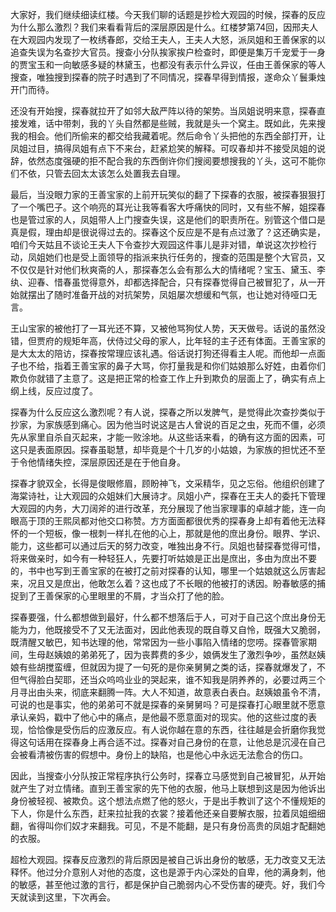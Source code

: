 
大家好，我们继续细读红楼。今天我们聊的话题是抄检大观园的时候，探春的反应为什么那么激烈？我们来看看背后的深层原因是什么。红楼梦第74回，因邢夫人在大观园内发现了一枚绣春郎，交给王夫人，王夫人大怒，派凤姐和王善保家的以追查失误为名查抄大官员。搜查小分队挨家挨户检查时，即便是集万千宠爱于一身的贾宝玉和一向敏感多疑的林黛玉，也都没有表示什么异议，任由王善保家的等人搜查，唯独搜到探春的院子时遇到了不同情况，探春早得到情报，遂命众丫鬟秉烛开门而待。

还没有开始搜，探春就拉开了如邻大敌严阵以待的架势。当凤姐说明来意，探春直接发难，话中带刺，我的丫头自然都是些贼，我就是头一个窝主。既如此，先来搜我的相会。他们所偷来的都交给我藏着呢。然后命令丫头把他的东西全部打开，让凤姐过目，搞得凤姐有点下不来台，赶紧尬笑的解释。可叹春却并不接受凤姐的说辞，依然态度强硬的拒不配合我的东西倒许你们搜阅要想搜我的丫头，这可不能你们不依，只管去回太太该怎么处置我去自理。

最后，当没眼力家的王善宝家的上前开玩笑似的翻了下探春的衣服，被探春狠狠打了一个嘴巴子。这个响亮的耳光让我等看客大呼痛快的同时，又有些不解，姐探春也是管过家的人，凤姐带人上门搜查失误，这是他们的职责所在。别管这个借口是真是假，理由却是很说得过去的。探春这个反应是不是有点过激了？这还确实是，咱们今天姑且不谈论王夫人下令查抄大观园这件事儿是非对错，单说这次抄检行动，凤姐她们也是受上面领导的指派来执行任务的，搜查的范围是整个大官员，又不仅仅是针对他们秋爽斋的人，那探春怎么会有那么大的情绪呢？宝玉、黛玉、李纨、迎春、惜春虽觉得意外，却都选择配合，只有探春觉得自己被冒犯了，从一开始就摆出了随时准备开战的对抗架势，凤姐屡次想缓和气氛，也让她对待哑口无言。

王山宝家的被他打了一耳光还不算，又被他骂狗仗人势，天天做号。话说的虽然没错，但贾府的规矩年高，伏侍过父母的家人，比年轻的主子还有体面。王善宝家的是大太太的陪访，探春按常理应该礼遇。俗话说打狗还得看主人呢。而他却一点面子也不给，指着王善宝家的鼻子大骂，你打量我是和你们姑娘那么好姓，由着你们欺负你就错了主意了。这是把正常的检查工作上升到欺负的层面上了，确实有点上纲上线，反应过度了。

探春为什么反应这么激烈呢？有人说，探春之所以发脾气，是觉得此次查抄类似于抄家，为家族感到痛心。因为他当时说这是古人曾说的百足之虫，死而不僵，必须先从家里自杀自灭起来，才能一败涂地。从这些话来看，的确有这方面的因素，可这只是表面原因。探春虽聪慧，却毕竟是个十几岁的小姑娘，为家族的担忧还不至于令他情绪失控，深层原因还是在于他自身。

探春才貌双全，长得是俊眼修眉，顾盼神飞，文采精华，见之忘俗。他组织创建了海棠诗社，让大观园的众姐妹们大展诗才。凤姐小产，探春在王夫人的委托下管理大观园的内务，大刀阔斧的进行改革，充分展现了他当家理事的卓越才能，连一向眼高于顶的王熙凤都对他交口称赞。方方面面都很优秀的探春身上却有着他无法释怀的一个短板，像一根刺一样扎在他的心上，那就是他的庶出身份。眼界、学识、能力，这些都可以通过后天的努力改变，唯独出身不行。凤姐也替探春觉得可惜，将来做亲时，如今有一种轻狂人，先要打听姑娘是正出是庶出，多由为庶出不要的，书中也写到王善宝家的在被打之前对探春的认知，哪里一个姑娘就这么厉害起来，况且又是庶出，他敢怎么着？这也成了不长眼的他被打的诱因。盼春敏感的捕捉到了王善保家的心里眼里的不屑，才当众打了他的脸。

探春要强，什么都想做到最好，什么都不想落后于人，可对于自己这个庶出身份无能为力，他既接受不了又无法面对，因此他表现的既自尊又自怜，既强大又脆弱，既清醒又敏巴，知书达理的他，常常因为一些小事陷入情绪的您唠。探春管家期间，生母赵姨娘的弟弟死了，因为丧葬费的多少，娘俩发生了激烈争吵，虽然赵姨娘有些胡搅蛮缠，但就因为提了一句死的是你亲舅舅之类的话，探春就爆发了，不但气得脸白契耶，还当众呜呜业业的哭起来，谁不知我是阴养养的，必要过两三个月寻出由头来，彻底来翻腾一阵。大人不知道，故意表白表白。赵姨娘虽令不清，可说的也是事实，他的弟弟可不就是探春的亲舅舅吗？可是探春打心眼里就不愿意承认亲妈，戳中了他心中的痛点，是他最不愿意面对的现实。他的这些过度的表现，恰恰像是受伤后的应激反应。有人说你越在意的东西，往往越是会折磨你我觉得这句话用在探春身上再合适不过。探春对自己身份的在意，让他总是沉浸在自己会被看清被伤害的假想中。身份上的缺陷，也是他心中永远无法愈合的伤口。

因此，当搜查小分队按正常程序执行公务时，探春立马感觉到自己被冒犯，从开始就产生了对立情绪。直到王善宝家的先下他的衣服，他马上联想到这是因为他诉出身份被轻视、被欺负。这个想法点燃了他的怒火，于是出手教训了这个不懂规矩的下人，你是什么东西，赶来拉扯我的衣裳？接着他还亲自要解衣服，拉着凤姐细细翻，省得叫你们奴才来翻我。可见，不是不能翻，是只有身份高贵的凤姐才配翻她的衣服。

超检大观园。探春反应激烈的背后原因是被自己诉出身份的敏感，无力改变又无法释怀。他过分介意别人对他的态度，这也是源于内心深处的自卑，他的满身刺，他的敏感，甚至他过激的言行，都是保护自己脆弱内心不受伤害的硬壳。好，我们今天就读到这里，下次再会。


